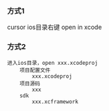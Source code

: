 ### 方式1
cursor ios目录右键 open in xcode

### 方式2
```
进入ios目录，open xxx.xcodeproj
    项目配置文件
        xxx.xcodeproj
    项目源码
        xxx
    sdk
        xxx.xcframework
```
